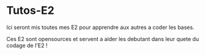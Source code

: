 Tutos-E2
========

Ici seront mis toutes mes E2 pour apprendre aux autres a coder les bases.

Ces E2 sont opensources et servent a aider les debutant dans leur quete du codage de l'E2 !
